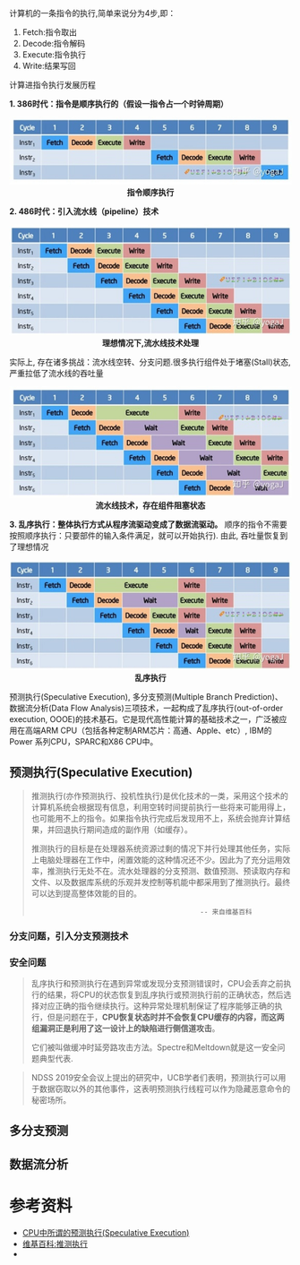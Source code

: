 计算机的一条指令的执行,简单来说分为4步,即：
1. Fetch:指令取出
2. Decode:指令解码
3. Execute:指令执行
4. Write:结果写回

计算进指令执行发展历程

**1. 386时代：指令是顺序执行的（假设一指令占一个时钟周期）**
<center>
<img src="./img/386-Seq-IE.jpg">
<div><b>指令顺序执行</b><div>
</center>

**2. 486时代：引入流水线（pipeline）技术**
<center>
<img src="./img/486-PipeLine-Idle.jpg">
<div><b>理想情况下,流水线技术处理</b><div>
</center>

实际上, 存在诸多挑战：流水线空转、分支问题.很多执行组件处于堵塞(Stall)状态,严重拉低了流水线的吞吐量
<center>
<img src="./img/486-IE-PipeLine-Stall.jpg">
<div><b>流水线技术，存在组件阻塞状态</b><div>
</center>

**3. 乱序执行：整体执行方式从程序流驱动变成了数据流驱动。** 顺序的指令不需要按照顺序执行：只要部件的输入条件满足，就可以开始执行). 由此, 吞吐量恢复到了理想情况
<center>
<img src="./img/IE-OOOM.jpg">
<div><b>乱序执行</b><div>
</center>

预测执行(Speculative Execution), 多分支预测(Multiple Branch Prediction)、 数据流分析(Data Flow Analysis)三项技术，一起构成了乱序执行(out-of-order execution, OOOE)的技术基石。它是现代高性能计算的基础技术之一，广泛被应用在高端ARM CPU（包括各种定制ARM芯片：高通、Apple、etc）, IBM的Power 系列CPU，SPARC和X86 CPU中。

## 预测执行(Speculative Execution)
> 推测执行(亦作预测执行、投机性执行)是优化技术的一类，采用这个技术的计算机系统会根据现有信息，利用空转时间提前执行一些将来可能用得上，也可能用不上的指令。如果指令执行完成后发现用不上，系统会抛弃计算结果，并回退执行期间造成的副作用（如缓存）。
> 
> 推测执行的目标是在处理器系统资源过剩的情况下并行处理其他任务，实际上电脑处理器在工作中，闲置效能的这种情况还不少。因此为了充分运用效率，推测执行无处不在。流水处理器的分支预测、数值预测、预读取内存和文件、以及数据库系统的乐观并发控制等机能中都采用到了推测执行。最终可以达到提高整体效能的目的。
> 
>                                               -- 来自维基百科

### 分支问题，引入分支预测技术


### 安全问题
> 乱序执行和预测执行在遇到异常或发现分支预测错误时，CPU会丢弃之前执行的结果，将CPU的状态恢复到乱序执行或预测执行前的正确状态，然后选择对应正确的指令继续执行。这种异常处理机制保证了程序能够正确的执行，但是问题在于，**CPU恢复状态时并不会恢复CPU缓存的内容，而这两组漏洞正是利用了这一设计上的缺陷进行侧信道攻击**。
> 
> 它们被叫做缓冲时延旁路攻击方法。Spectre和Meltdown就是这一安全问题典型代表.
> 

> NDSS 2019安全会议上提出的研究中，UCB学者们表明，预测执行可以用于数据窃取以外的其他事件，这表明预测执行线程可以作为隐藏恶意命令的秘密场所。
## 多分支预测

## 数据流分析

# 参考资料
- [CPU中所谓的预测执行(Speculative Execution)](https://zhuanlan.zhihu.com/p/157233356)
- [维基百科:推测执行](https://zh.m.wikipedia.org/zh-hans/%E6%8E%A8%E6%B5%8B%E6%89%A7%E8%A1%8C)
- 